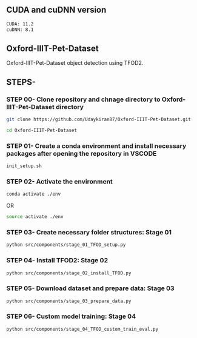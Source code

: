 ## CUDA and cuDNN version
```bash
CUDA: 11.2
cuDNN: 8.1
```

## Oxford-IIIT-Pet-Dataset
Oxford-IIIT-Pet-Dataset object detection using TFOD2.

## STEPS-
### STEP 00- Clone repository and chnage directory to Oxford-IIIT-Pet-Dataset directory

```bash
git clone https://github.com/Udaykiran87/Oxford-IIIT-Pet-Dataset.git

cd Oxford-IIIT-Pet-Dataset
```
### STEP 01- Create a conda environment and install necessary packages after opening the repository in VSCODE

```bash
init_setup.sh
```
### STEP 02- Activate the environment
```bash
conda activate ./env
```
OR
```bash
source activate ./env
```

### STEP 03- Create necessary folder structures: Stage 01
```bash
python src/components/stage_01_TFOD_setup.py
```

### STEP 04- Install TFOD2: Stage 02
```bash
python src/components/stage_02_install_TFOD.py
```

### STEP 05- Download dataset and prepare data: Stage 03
```bash
python src/components/stage_03_prepare_data.py
```

### STEP 06- Custom model training: Stage 04
```bash
python src/components/stage_04_TFOD_custom_train_eval.py
```
